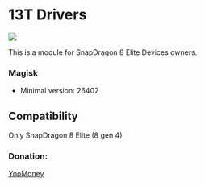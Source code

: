 # 13T Drivers
<a href="https://t.me/OnePlus_11_12_13"><img src="https://img.shields.io/badge/Telegram-Channel-blue?longCache=true&style=flat"></a>

This is a module for SnapDragon 8 Elite Devices owners.

### Magisk

+ Minimal version: 26402
## Compatibility
Only SnapDragon 8 Elite (8 gen 4)
### Donation:
[YooMoney](https://yoomoney.ru/to/4100117733642486)

